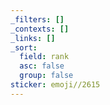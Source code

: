 ```yaml
---
_filters: []
_contexts: []
_links: []
_sort:
  field: rank
  asc: false
  group: false
sticker: emoji//2615
---
```

